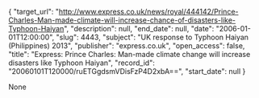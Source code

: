 {
  "target_url": "http://www.express.co.uk/news/royal/444142/Prince-Charles-Man-made-climate-will-increase-chance-of-disasters-like-Typhoon-Haiyan", 
  "description": null, 
  "end_date": null, 
  "date": "2006-01-01T12:00:00", 
  "slug": 4443, 
  "subject": "UK response to Typhoon Haiyan (Philippines) 2013", 
  "publisher": "express.co.uk", 
  "open_access": false, 
  "title": "Express: Prince Charles: Man-made climate change will increase disasters like Typhoon Haiyan", 
  "record_id": "20060101T120000/ruETGgdsmVDisFzP4D2xbA==", 
  "start_date": null
}

None